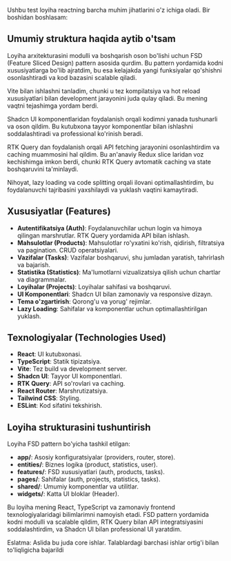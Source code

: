 Ushbu test loyiha reactning barcha muhim jihatlarini o'z ichiga oladi. Bir boshidan boshlasam:

## Umumiy struktura haqida aytib o'tsam

Loyiha arxitekturasini modulli va boshqarish oson bo'lishi uchun FSD (Feature Sliced Design) pattern asosida qurdim. Bu pattern yordamida kodni xususiyatlarga bo'lib ajratdim, bu esa kelajakda yangi funksiyalar qo'shishni osonlashtiradi va kod bazasini scalable qiladi.

Vite bilan ishlashni tanladim, chunki u tez kompilatsiya va hot reload xususiyatlari bilan development jarayonini juda qulay qiladi. Bu mening vaqtni tejashimga yordam berdi.

Shadcn UI komponentlaridan foydalanish orqali kodimni yanada tushunarli va oson qildim. Bu kutubxona tayyor komponentlar bilan ishlashni soddalashtiradi va professional ko'rinish beradi.

RTK Query dan foydalanish orqali API fetching jarayonini osonlashtirdim va caching muammosini hal qildim. Bu an'anaviy Redux slice laridan voz kechishimga imkon berdi, chunki RTK Query avtomatik caching va state boshqaruvini ta'minlaydi.

Nihoyat, lazy loading va code splitting orqali ilovani optimallashtirdim, bu foydalanuvchi tajribasini yaxshilaydi va yuklash vaqtini kamaytiradi.

## Xususiyatlar (Features)

- **Autentifikatsiya (Auth)**: Foydalanuvchilar uchun login va himoya qilingan marshrutlar. RTK Query yordamida API bilan ishlash.
- **Mahsulotlar (Products)**: Mahsulotlar ro'yxatini ko'rish, qidirish, filtratsiya va pagination. CRUD operatsiyalari.
- **Vazifalar (Tasks)**: Vazifalar boshqaruvi, shu jumladan yaratish, tahrirlash va bajarish.
- **Statistika (Statistics)**: Ma'lumotlarni vizualizatsiya qilish uchun chartlar va diagrammalar.
- **Loyihalar (Projects)**: Loyihalar sahifasi va boshqaruvi.
- **UI Komponentlari**: Shadcn UI bilan zamonaviy va responsive dizayn.
- **Tema o'zgartirish**: Qorong'u va yorug' rejimlar.
- **Lazy Loading**: Sahifalar va komponentlar uchun optimallashtirilgan yuklash.

## Texnologiyalar (Technologies Used)

- **React**: UI kutubxonasi.
- **TypeScript**: Statik tipizatsiya.
- **Vite**: Tez build va development server.
- **Shadcn UI**: Tayyor UI komponentlari.
- **RTK Query**: API so'rovlari va caching.
- **React Router**: Marshrutizatsiya.
- **Tailwind CSS**: Styling.
- **ESLint**: Kod sifatini tekshirish.

## Loyiha strukturasini tushuntirish

Loyiha FSD pattern bo'yicha tashkil etilgan:

- **app/**: Asosiy konfiguratsiyalar (providers, router, store).
- **entities/**: Biznes logika (product, statistics, user).
- **features/**: FSD xususiyatlari (auth, products, tasks).
- **pages/**: Sahifalar (auth, projects, statistics, tasks).
- **shared/**: Umumiy komponentlar va utilitlar.
- **widgets/**: Katta UI bloklar (Header).


Bu loyiha mening React, TypeScript va zamonaviy frontend texnologiyalaridagi bilimlarimni namoyish etadi. FSD pattern yordamida kodni modulli va scalable qildim, RTK Query bilan API integratsiyasini soddalashtirdim, va Shadcn UI bilan professional UI yaratdim. 

Eslatma: Aslida bu juda core ishlar. Talablardagi barchasi ishlar ortig'i bilan to'liqligicha bajarildi



